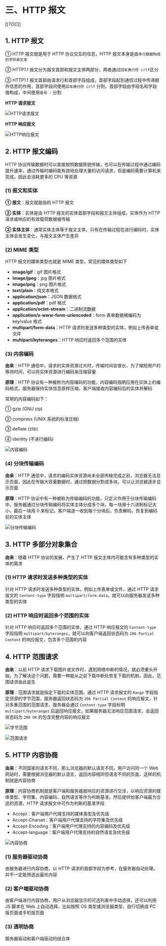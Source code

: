 # 三、HTTP 报文

[[_TOC_]]

## 1. HTTP 报文

① HTTP 报文就是用于 HTTP 协议交互的信息，HTTP 报文本身是由`多行数据构成的字符串文本`

② HTTP1.1 报文分为报文首部和报文主体两部分，两者通过`回车换行符 crlf`区分

③ HTTP1.1 报文首部由请求行和首部字段组成，首部字段起到通信过程中传递额外信息的作用，首部字段间使用`回车换行符 crlf` 分割，首部字段由字段名和字段值构成，中间使用`冒号 :` 分割

**HTTP 请求报文**

![HTTP请求报文](https://github.com/yuyuyuzhang/Blog/blob/master/images/%E8%AE%A1%E7%AE%97%E6%9C%BA%E7%BD%91%E7%BB%9C/HTTP%E5%8D%8F%E8%AE%AE/HTTP%E6%8A%A5%E6%96%87/HTTP%E8%AF%B7%E6%B1%82%E6%8A%A5%E6%96%87.png)

**HTTP 响应报文**

![HTTP响应报文](https://github.com/yuyuyuzhang/Blog/blob/master/images/%E8%AE%A1%E7%AE%97%E6%9C%BA%E7%BD%91%E7%BB%9C/HTTP%E5%8D%8F%E8%AE%AE/HTTP%E6%8A%A5%E6%96%87/HTTP%E5%93%8D%E5%BA%94%E6%8A%A5%E6%96%87.png)

## 2. HTTP 报文编码

HTTP 协议传输数据时可以直接按照数据原貌传输，也可以在传输过程中通过编码提升速率，通过传输时编码能有效地处理大量的访问请求，但是编码需要计算机来完成，因此会消耗更多的 CPU 等资源

### (1) 报文和实体

**① 报文**：报文就是指的 HTTP 报文

**② 实体**：实体是由 HTTP 报文的实体首部字段和报文主体组成，实体作为 HTTP 请求或响应的有效载荷数据被传输

**③ 实体主体**：通常实体主体等于报文主体，只有在传输过程在进行编码时，实体主体会发生变化，与报文主体产生差异

### (2) MIME 类型

HTTP 报文的媒体类型也就是 MIME 类型，常见的媒体类型如下

* **image/gif**：gif 图片格式
* **image/jpeg**：jpg 图片格式
* **image/png**：png 图片格式
* **text/plain**：纯文本格式
* **application/json**：JSON 数据格式
* **application/pdf**：pdf 格式
* **application/octet-stream**：二进制流数据
* **application/x-www-form-urlencoded**：form 表单数据被编码为 key/value 格式
* **multipart/form-data**：HTTP 请求时发送多种类型的实体，例如上传表单或文件
* **multipart/byteranges**：HTTP 响应时返回多个范围的实体

### (3) 内容编码

**由来**：HTTP 通信中，请求的实体资源过大时，传输时间会很长，为了缩短用户的等待时间，可以将实体资源进行编码来压缩容量

**原理**：HTTP 协议有一种被称为内容编码的功能，内容编码指明应用在实体上的编码格式，服务器保持实体信息原样压缩，客户端接收内容编码后的实体并解码

常用的内容编码如下：

① gzip (GNU zip)

② compress (UNIX 系统的标准压缩)

③ deflate (zlib)

④ identity (不进行编码)

![内容编码](https://github.com/yuyuyuzhang/Blog/blob/master/images/%E8%AE%A1%E7%AE%97%E6%9C%BA%E7%BD%91%E7%BB%9C/HTTP%E5%8D%8F%E8%AE%AE/HTTP%E6%8A%A5%E6%96%87/%E5%86%85%E5%AE%B9%E7%BC%96%E7%A0%81.png)

### (4) 分块传输编码

**由来**：HTTP 通信中，请求的编码实体资源尚未全部传输完成之前，浏览器无法显示页面，因此在传输大容量数据时，通过把数据分割成多块，可以让浏览器逐步显示页面

**原理**：HTTP 协议中有一种被称为传输编码的功能，只定义作用于分块传输编码中，服务器通过分块传输编码将实体主体分成多个块，每一块用十六进制标记大小，最后一块用 0 来标记，客户端逐一收到每个分块后，负责解码，恢复到编码前的实体主体

![分块传输编码](https://github.com/yuyuyuzhang/Blog/blob/master/images/%E8%AE%A1%E7%AE%97%E6%9C%BA%E7%BD%91%E7%BB%9C/HTTP%E5%8D%8F%E8%AE%AE/HTTP%E6%8A%A5%E6%96%87/%E5%88%86%E5%9D%97%E4%BC%A0%E8%BE%93%E7%BC%96%E7%A0%81.png)

## 3. HTTP 多部分对象集合

**由来**：随着 HTTP 协议的发展，产生了 HTTP 报文主体内可能含有多种类型的实体的需求

### (1) HTTP 请求时发送多种类型的实体

针对 HTTP 请求时发送多种类型的实体，例如上传表单或文件，通过 HTTP 请求报文的 `Content-type` 字段指明 `multipart/form-data`，就可以向服务器发送多种类型的实体

### (2) HTTP 响应时返回多个范围的实体

针对 HTTP 响应时返回多个范围的实体，通过 HTTP 响应报文的 `Content-type` 字段指明 `multipart/byteranges`，就可以向客户端返回状态码为 `206 Partial Content` 的响应报文，包含多个范围的内容

## 4. HTTP 范围请求

**由来**：以前 HTTP 请求下载图片或文件时，遇到网络中断的情况，就必须重头开始，为了解决这个问题，需要一种能从之前下载中断处恢复下载的机制，因此，范围请求由此诞生

**原理**：范围请求就是指定下载的实体范围，通过 HTTP 请求报文的 `Range` 字段指定资源的字节范围，服务器返回状态码为 `206 Partial Content` 的响应报文，针对多重范围的范围请求，服务器会通过 `Content-type` 字段标明 `multipart/byteranges` 后返回响应报文，如果服务器无法响应范围请求，会返回状态码为 `200 OK` 的包含完整内容的响应报文

![字节范围](https://github.com/yuyuyuzhang/Blog/blob/master/images/%E8%AE%A1%E7%AE%97%E6%9C%BA%E7%BD%91%E7%BB%9C/HTTP%E5%8D%8F%E8%AE%AE/HTTP%E6%8A%A5%E6%96%87/%E5%AD%97%E8%8A%82%E8%8C%83%E5%9B%B4.png)

![范围请求](https://github.com/yuyuyuzhang/Blog/blob/master/images/%E8%AE%A1%E7%AE%97%E6%9C%BA%E7%BD%91%E7%BB%9C/HTTP%E5%8D%8F%E8%AE%AE/HTTP%E6%8A%A5%E6%96%87/%E8%8C%83%E5%9B%B4%E8%AF%B7%E6%B1%82.png)

## 5. HTTP 内容协商

**由来**：不同国家的语言不同，那么浏览器的默认语言不同，用户访问同一个 Web 网站时，需要根据浏览器的默认语言，返回内容相同但语言不同的页面，这样的机制就是内容协商

**原理**：内容协商机制就是客户端和服务器就响应的资源进行交涉，以响应资源的媒体类型、字符集、内容编码、自然语言等作为判断基准，然后提供给客户端最为合适的资源，HTTP 请求报文中可作为判断的基准字段

* Accept：客户端用户代理支持的媒体类型及优先级
* Accept-Charset：客户端用户代理支持的字符集及优先级
* Accept-Encoding：客户端用户代理支持的内容编码及优先级
* Accept-language：客户端用户代理支持的自然语言及优先级
  
![内容协商](https://github.com/yuyuyuzhang/Blog/blob/master/images/%E8%AE%A1%E7%AE%97%E6%9C%BA%E7%BD%91%E7%BB%9C/HTTP%E5%8D%8F%E8%AE%AE/HTTP%E6%8A%A5%E6%96%87/%E5%86%85%E5%AE%B9%E5%8D%8F%E5%95%86.png)

### (1) 服务器驱动协商

由服务器进行内容协商，以 HTTP 请求的首部字段为参考，在服务器自动处理，并不一定能筛选出最优内容

### (2) 客户端驱动协商

由客户端进行内容协商，用户从浏览器显示的可选列表中手动选择，还可以利用 JS 脚本在 Web 上自动选择，比如按照 OS 类型或浏览器类型，自行切换成 PC 版页面或手机版页面

### (3) 透明协商

服务器驱动和客户端驱动的结合体
